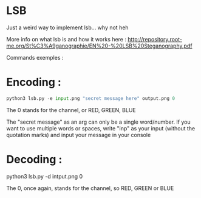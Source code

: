 # LSB
Just a weird way to implement lsb... why not heh


More info on what lsb is and how it works here : http://repository.root-me.org/St%C3%A9ganographie/EN%20-%20LSB%20Steganography.pdf


Commands exemples : 

# Encoding : 

```py 
python3 lsb.py -e input.png "secret message here" output.png 0
```

The 0 stands for the channel, or RED, GREEN, BLUE 

The "secret message" as an arg can only be a single word/number. If you want to use multiple words or spaces, write "inp" as your input (without the quotation marks) and input your message in your console

# Decoding : 

python3 lsb.py -d intput.png 0 

The 0, once again, stands for the channel, so RED, GREEN or BLUE 
